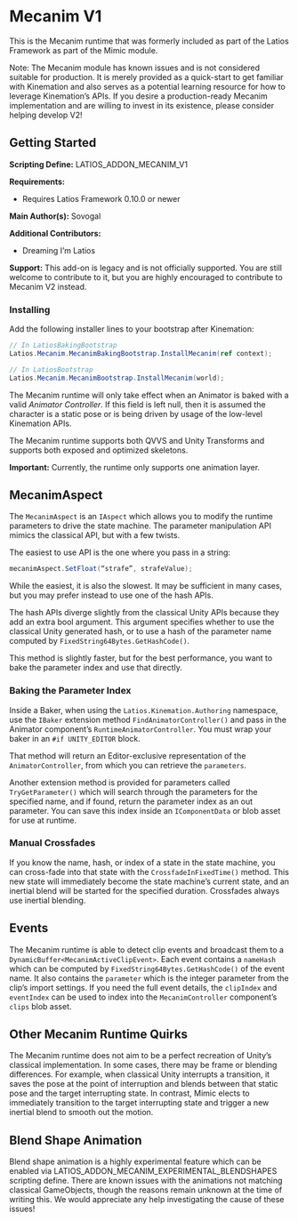 # Mecanim V1

This is the Mecanim runtime that was formerly included as part of the Latios
Framework as part of the Mimic module.

Note: The Mecanim module has known issues and is not considered suitable for
production. It is merely provided as a quick-start to get familiar with
Kinemation and also serves as a potential learning resource for how to leverage
Kinemation’s APIs. If you desire a production-ready Mecanim implementation and
are willing to invest in its existence, please consider helping develop V2!

## Getting Started

**Scripting Define:** LATIOS_ADDON_MECANIM_V1

**Requirements:**

-   Requires Latios Framework 0.10.0 or newer

**Main Author(s):** Sovogal

**Additional Contributors:**

-   Dreaming I’m Latios

**Support:** This add-on is legacy and is not officially supported. You are
still welcome to contribute to it, but you are highly encouraged to contribute
to Mecanim V2 instead.

### Installing

Add the following installer lines to your bootstrap after Kinemation:

```csharp
// In LatiosBakingBootstrap
Latios.Mecanim.MecanimBakingBootstrap.InstallMecanim(ref context);

// In LatiosBootstrap
Latios.Mecanim.MecanimBootstrap.InstallMecanim(world);
```

The Mecanim runtime will only take effect when an Animator is baked with a valid
*Animator Controller*. If this field is left null, then it is assumed the
character is a static pose or is being driven by usage of the low-level
Kinemation APIs.

The Mecanim runtime supports both QVVS and Unity Transforms and supports both
exposed and optimized skeletons.

**Important:** Currently, the runtime only supports one animation layer.

## MecanimAspect

The `MecanimAspect` is an `IAspect` which allows you to modify the runtime
parameters to drive the state machine. The parameter manipulation API mimics the
classical API, but with a few twists.

The easiest to use API is the one where you pass in a string:

```csharp
mecanimAspect.SetFloat(“strafe”, strafeValue);
```

While the easiest, it is also the slowest. It may be sufficient in many cases,
but you may prefer instead to use one of the hash APIs.

The hash APIs diverge slightly from the classical Unity APIs because they add an
extra bool argument. This argument specifies whether to use the classical Unity
generated hash, or to use a hash of the parameter name computed by
`FixedString64Bytes.GetHashCode()`.

This method is slightly faster, but for the best performance, you want to bake
the parameter index and use that directly.

### Baking the Parameter Index

Inside a Baker, when using the `Latios.Kinemation.Authoring` namespace, use the
`IBaker` extension method `FindAnimatorController()` and pass in the Animator
component’s `RuntimeAnimatorController`. You must wrap your baker in an `#if
UNITY_EDITOR` block.

That method will return an Editor-exclusive representation of the
`AnimatorController`, from which you can retrieve the `parameters`.

Another extension method is provided for parameters called `TryGetParameter()`
which will search through the parameters for the specified name, and if found,
return the parameter index as an out parameter. You can save this index inside
an `IComponentData` or blob asset for use at runtime.

### Manual Crossfades

If you know the name, hash, or index of a state in the state machine, you can
cross-fade into that state with the `CrossfadeInFixedTime()` method. This new
state will immediately become the state machine’s current state, and an inertial
blend will be started for the specified duration. Crossfades always use inertial
blending.

## Events

The Mecanim runtime is able to detect clip events and broadcast them to a
`DynamicBuffer<MecanimActiveClipEvent>`. Each event contains a `nameHash` which
can be computed by `FixedString64Bytes.GetHashCode()` of the event name. It also
contains the `parameter` which is the integer parameter from the clip’s import
settings. If you need the full event details, the `clipIndex` and `eventIndex`
can be used to index into the `MecanimController` component’s `clips` blob
asset.

## Other Mecanim Runtime Quirks

The Mecanim runtime does not aim to be a perfect recreation of Unity’s classical
implementation. In some cases, there may be frame or blending differences. For
example, when classical Unity interrupts a transition, it saves the pose at the
point of interruption and blends between that static pose and the target
interrupting state. In contrast, Mimic elects to immediately transition to the
target interrupting state and trigger a new inertial blend to smooth out the
motion.

## Blend Shape Animation

Blend shape animation is a highly experimental feature which can be enabled via
LATIOS_ADDON_MECANIM_EXPERIMENTAL_BLENDSHAPES scripting define. There are known
issues with the animations not matching classical GameObjects, though the
reasons remain unknown at the time of writing this. We would appreciate any help
investigating the cause of these issues!
